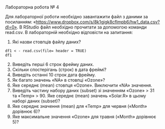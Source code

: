 Лабораторна робота № 4

Для лабораторної роботи необхідно завантажити файл з даними за
посиланням: «https://www.dropbox.com/s/8k1gjgk8cflmpb6/hw1_data.csv?dl=0».
В RStudio файл необхідно прочитати за допомогою команди read.csv.
В лабораторній необхідно відповісти на запитання:
  1. Які назви стовпців файлу даних?
```{r}
df1 < - read.csv(file= header = TRUE)
df1
```
2. Виведіть перші 6 строк фрейму даних.
3. Скільки спостерігань (строк) в дата фреймі?
4. Виведіть останні 10 строк дата фрейму.
5. Як багато значень «NA» в стовпці «Ozone»?
6. Яке середнє (mean) стовпця «Ozone». Виключити «NA» значення.
7. Виведіть частину набору даних (subset) зі значенням «Ozone» > 31 та
«Temp» > 90. Яке середнє (mean) значень «Solar.R» в цьому наборі даних
(subset)?
8. Яке середнє значення (mean) для «Temp» для червня («Month» дорівнює
                                                       6)?
9. Яке максимальне значення «Ozone» для травня («Month» дорівнює 5)?
